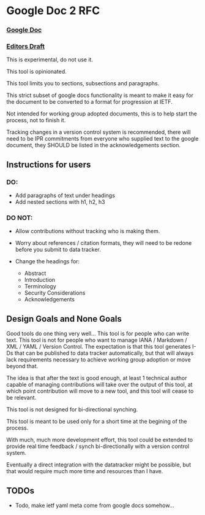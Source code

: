 # Google Doc 2 RFC

### [Google Doc](https://docs.google.com/document/d/1OYGNt3nlzM0-P949PkOt-DnIUWnjHtGzKtjEXKfpBFQ/edit)
### [Editors Draft](https://or13.github.io/google-docs-ietf-draft-template/draft-steele-google-docs-draft-template.html)

This is experimental, do not use it.

This tool is opinionated.

This tool limits you to sections, subsections and paragraphs.

This strict subset of google docs functionality is meant to make it easy for the document to be converted to a format for progression at IETF.

Not intended for working group adopted documents, this is to help start the process, not to finish it.

Tracking changes in a version control system is recommended, there will need to be IPR commitments from everyone who supplied text to the google document, they SHOULD be listed in the acknowledgements section.

## Instructions for users

### DO:

- Add paragraphs of text under headings
- Add nested sections with h1, h2, h3

### DO NOT:

- Allow contributions without tracking who is making them.
- Worry about references / citation formats, they will need to be redone before you submit to data tracker.

- Change the headings for:

  - Abstract
  - Introduction
  - Terminology
  - Security Considerations
  - Acknowledgements


## Design Goals and None Goals

Good tools do one thing very well... 
This tool is for people who can write text.
This tool is not for people who want to manage IANA / Markdown / XML / YAML / Version Control.
The expectation is that this tool generates I-Ds that can be published to data tracker automatically, 
but that will always lack requirements necessary to achieve working group adoption or move beyond that.

The idea is that after the text is good enough, 
at least 1 technical author capable of managing contributions will take over the output of this tool,
at which point contribution will move to a new tool, and this tool will cease to be relevant.

This tool is not designed for bi-directional synching.

This tool is meant to be used only for a short time at the begining of the process.

With much, much more development effort, this tool could be extended to provide real time feedback / synch bi-directionally with a version control system.

Eventually a direct integration with the datatracker might be possible, but that would require much more time and resources than I have.

## TODOs

- Todo, make ietf yaml meta come from google docs somehow...